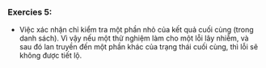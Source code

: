 ### Exercies 5:
-	Việc xác nhận chỉ kiểm tra một phần nhỏ của kết quả cuối cùng (trong danh sách). Vì vậy nếu một thử nghiệm làm cho một lỗi lây nhiễm, và sau đó lan truyền đến một phần khác của trạng thái cuối cùng, thì lỗi sẽ không được tiết lộ.